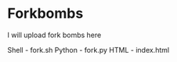 # Forkbombs
I will upload fork bombs here


Shell    -   fork.sh
Python   -   fork.py
HTML     -   index.html
